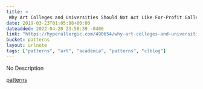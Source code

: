 ```yaml
---
title: > 
 Why Art Colleges and Universities Should Not Act Like For-Profit Galleries
date: 2019-03-23T01:05:08+00:00
dateadded: 2022-04-20 23:58:39 -0400
link: "https://hyperallergic.com/490654/why-art-colleges-and-universities-should-not-act-like-for-profit-galleries/"
bucket: patterns
layout: urlnote
tags: ["patterns", "art", "academia", "patterns", "clblog"]
--- 
```

No Description
 <!-- end excerpt --> 
<div class='bucket'><a class='internal-link' href='/buckets/patterns'>patterns</a></div> 
